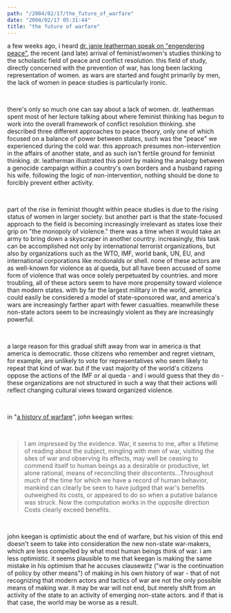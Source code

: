 ```yaml
---
path: "/2004/02/17/the_future_of_warfare" 
date: "2004/02/17 05:31:44" 
title: "the future of warfare" 
---
```

<p>a few weeks ago, i heard <a href="http://www.internationalstudies.ilstu.edu/areastudy/seminar.shtml">dr. janie leatherman speak on "engendering peace"</a>, the recent (and late) arrival of feminist/women's studies thinking to the scholastic field of peace and conflict resolution. this field of study, directly concerned with the prevention of war, has long been lacking representation of women. as wars are started and fought primarily by men, the lack of women in peace studies is particularly ironic.</p><br><p>there's only so much one can say about a lack of women. dr. leatherman spent most of her lecture talking about where feminist thinking has begun to work into the overall framework of conflict resolution thinking. she described three different approaches to peace theory, only one of which focused on a balance of power between states, such was the "peace" we experienced during the cold war. this approach presumes non-intervention in the affairs of another state, and as such isn't fertile ground for feminist thinking. dr. leatherman illustrated this point by making the analogy between a genocide campaign within a country's own borders and a husband raping his wife. following the logic of non-intervention, nothing should be done to forcibly prevent either activity.</p><br><p>part of the rise in feminist thought within peace studies is due to the rising status of women in larger society. but another part is that the state-focused approach to the field is becoming increasingly irrelevant as states lose their grip on "the monopoly of violence." there was a time when it would take an army to bring down a skyscraper in another country. increasingly, this task can be accomplished not only by international terrorist organizations, but also by organizations such as the WTO, IMF, world bank, UN, EU, and international corporations like mcdonalds or shell. none of these actors are as well-known for violence as al queda, but all have been accused of some form of violence that was once solely perpetuated by countries. and more troubling, all of these actors seem to have more propensity toward violence than modern states. with by far the largest military in the world, america could easily be considered a model of state-sponsored war, and america's wars are increasingly farther apart with fewer casualties. meanwhile these non-state actors seem to be increasingly violent as they are increasingly powerful.</p><br><p>a large reason for this gradual shift away from war in america is that america is democratic. those citizens who remember and regret vietnam, for example, are unlikely to vote for representatives who seem likely to repeat that kind of war. but if the vast majority of the world's citizens oppose the actions of the IMF or al queda - and i would guess that they do - these organizations are not structured in such a way that their actions will reflect changing cultural views toward organized violence.</p><br><p>in "<a href="http://www.amazon.com/exec/obidos/tg/detail/-/0679730826">a history of warfare</a>", john keegan writes:</p><br><blockquote>I am impressed by the evidence. War, it seems to me, after a lifetime of reading about the subject, mingling with men of war, visiting the sites of war and observing its effects, may well be ceasing to commend itself to human beings as a desirable or productive, let alone rational, means of reconciling their discontents...Throughout much of the time for which we have a record of human behavior, mankind can clearly be seen to have judged that war's benefits outweighed its costs, or appeared to do so when a putative balance was struck. Now the computation works in the opposite direction Costs clearly exceed benefits.</blockquote><br><p>john keegan is optimistic about the end of warfare, but his vision of this end doesn't seem to take into consideration the new non-state war-makers, which are less compelled by what most human beings think of war. i am less optimistic. it seems plausible to me that keegan is making the same mistake in his optimism that he accuses clausewitz ("war is the continuation of policy by other means") of making in his own history of war - that of not recognizing that modern actors and tactics of war are not the only possible means of making war. it may be war will not end, but merely shift from an activity of the state to an activity of emerging non-state actors. and if that is that case, the world may be worse as a result.</p>